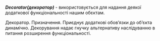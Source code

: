 **_Decorator(декоратор)_** -  використовується для надання деякої додаткової 
функціональності нашим обєктам.

Декоратор. Призначення. Приєднує додаткові обов’язки до об’єкта динамічно.
Декорування надає гнучку альтернативу наслідуванню в питання розширення функціональності.